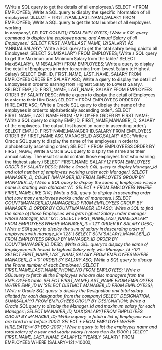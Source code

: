 \\Write a SQL query to get the details of all employees.\\
SELECT * FROM EMPLOYEES;
\\Write a SQL query to display the specific information of all employees\\.
SELECT * FIRST_NAME,LAST_NAME,SALARY FROM EMPLOYEES;
\\Write a SQL query to get the total number of all employees working                
 in company.\\
          SELECT COUNT(*)  FROM EMPLOYEES;
\\Write a SQL query command to display the employee name, and Annual    Salary of all Employees.\\
         SELECT FIRST_NAME,LAST_NAME, 12*(SALARY) AS ‘ANNUALSALARY’;
 \\Write a SQL query to get the total salary being paid to all Employees\\.
            SELECT SUM(SALARY) FROM EMPLOYEES;
\\Write a SQL query to get the Maximum and Minimum Salary from the table.\\
           SELECT Max(SALARY), MIN(SALARY) FROM EMPLOYEES;
\\Write a query to display the detail of Employees in order to earning from lowest Salary to Highest Salary\\
          SELECT  EMP_ID, FIRST_NAME, LAST_NAME, SALARY FROM EMPLOYEES
          ORDER BY SALARY ASC;
\\Write a query to display the detail of Employees in order to earning from Highest Salary to Lowest Salary.\\
          SELECT EMP_ID, FIRST_NAME, LAST_NAME, SALARY FROM EMPLOYEES
          ORDER BY SALARY DESC;
\\Write a query to display the detail of Employees in order to their Hire Date\\
       SELECT * FROM EMPLOYEES
      ORDER BY HIRE_DATE ASC;
\\Write a Oracle SQL query to display the name of the employees in order to alphabetically ascending order\\.
     SELECT FIRST_NAME, LAST_NAME FROM EMPLOYEES 
     ORDER BY FIRST_NAME;
\\Write a SQL query to display EMP_ID, FIRST_NAME,MANAGER_ID, SALARY of the employees. The output first based on name in ascending order.\\
SELECT EMP_ID, FIRST-NAME,MANAGER-ID,SALARY FROM EMPLOYEES
ORDER BY FIRST_NAME ASC,MANAGER_ID ASC,SALARY ASC;
\\Write a Oracle SQL query to display the name of the employees in order to alphabetically ascending order.\\
SELECT * FROM EMPLOYEESS
ORDER BY FIRST_NAME;
\\Write a Oracle SQL query to display the name and their annual salary. The result should contain those employees first who earning the highest salary.\\
SELECT FIRST_NAME, SALARY*12 FROM EMPLOYEES
 ORDER BY SALARY DESC; 
\\Write a Oracle SQL query to display Manager_id and total number of employees working under each Manager.\\
SELECT MANAGER_ID, COUNT (MANAGER_ID) FROM EMPLOYEES
 GROUP BY MANAGER_ID;
\\Write a SQL query to display the name of Employees whose name is starting with alphabet ‘A”.\\
SELECT * FROM EMPLOYEES
WHERE FIRST_NAME LIKE ‘A%’;
\\Write a SQL query to display in ascending order that how many employees works under all managers.\\
SELECT COUNT(MANAGER_ID),MANAGER_ID FROM EMPLOYEES
GROUP BY MANAGER_ID
ORDER BY COUNT(MANAGER_ID) ASC;
\\Write a SQL to find the name of those Employees who gets highest Salary under manager whose Manager_Id is ‘121’.\\
SELECT FIRST_NAME,LAST_NAME,SALARY FROM EMPLOYEES
WHERE MANAGER_ID=’121’
ORDER BY SALARY DESC;
\\Write a SQl query to display the sum of salary in descending order of employees with manage_id=’123’.\\
SELECT  SUM(SALARY),MANAGER_ID FROM EMPLOYEES
GROUP BY MANAGER_ID
ORDER BY COUNT(MANAGER_ID DESC;
\\Write a SQL query to display the name of Employees with lowest to highest  Salary only with Manager_Id =’0’\\
SELECT FIRST_NAME,LAST_NAME,SALARY FROM EMPLOYEES
WHERE MANAGER_ID =’0’
ORDER BY SALARY ASC;
\\Write a SQL query to display the Phone number of each Employee.\\
SELECT  FIRST_NAME,LAST_NAME,PHONE_NO FROM EMPLOYEES;
\\Write a SQLquery to fetch all the Employyes who are also managers from the EMPLOYEES table.
SELECT FIRST_NAME,LAST_NAME FROM EMPLOYEES
WHERE EMP_ID IN (SELECT DISTINCT MANAGER_ID FROM EMPLOYESS);
\\Write a Oracle SQL query to display the Designation and total salary allotted for each designation from the company\\
SELECT DESIGNATION, SUM(SALARY) FROM EMPLOYEES
 GROUP BY DESIGNATION;
\\Write a Oracle SQL query to display the Manager_Id and maximum salary for each Manager.\\
SELECT MANAGER_ID, MAX(SALARY) FROM EMPLOYEES 
GROUP BY MANAGER_ID;
\\Write a query to fetch a list of Employees who are hired in or before 2007.\\
SELECT * FROM EMPLOYEE
  WHERE HIRE_DATE<='31-DEC-2007';
\\Write a query to list the employees name and total salary of a year and yearly salary is more than Rs.10000.\\
SELECT FIRST_NAME, LAST_NAME, SALARY*12 "YEARLY SALARY" FROM EMPLOYEES
WHERE (SALARY*12) >10000;


